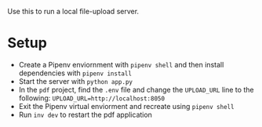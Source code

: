 Use this to run a local file-upload server.

# Setup

- Create a Pipenv enviornment with `pipenv shell` and then install dependencies with `pipenv install`
- Start the server with `python app.py`
- In the `pdf` project, find the `.env` file and change the `UPLOAD_URL` line to the following: `UPLOAD_URL=http://localhost:8050`
- Exit the Pipenv virtual enviorment and recreate using `pipenv shell`
- Run `inv dev` to restart the pdf application